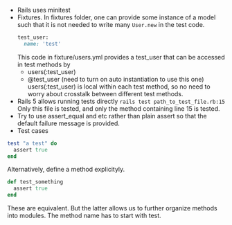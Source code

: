 * Rails uses minitest
* Fixtures.
  In fixtures folder, one can provide some instance of a model such that it is not needed to write many `User.new` in the test
  code.
  ```ruby
  test_user:
    name: 'test'
  ```
  This code in fixture/users.yml provides a test_user that can be accessed in test methods by
  * users(:test_user)
  * @test_user (need to turn on auto instantiation to use this one)
  users(:test_user) is local within each test method, so no need to worry about crosstalk between different test methods.
* Rails 5 allows running tests directly
  `rails test path_to_test_file.rb:15`
  Only this file is tested, and only the method containing line 15 is tested.
* Try to use assert_equal and etc rather than plain assert so that the default failure message is provided.
* Test cases
```ruby
test "a test" do
  assert true
end
```
   Alternatively, define a method explicityly.
```ruby
def test_something
  assert true
end
```
   These are equivalent. But the latter allows us to further organize methods into modules. The method name has to start with test.
